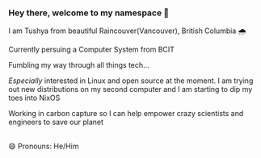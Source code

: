 ### Hey there, welcome to my namespace 👋

I am Tushya from beautiful Raincouver(Vancouver), British Columbia 🌧

Currently persuing a Computer System from BCIT

Fumbling my way through all things tech...

_Especially_ interested in Linux and open source at the moment. I am trying out new distributions on my second computer and I am starting to dip my toes into NixOS

Working in carbon capture so I can help empower crazy scientists and engineers to save our planet
<br>
<br>

😄 Pronouns: He/Him
<!--
**bakedSpaceTime/bakedSpaceTime** is a ✨ _special_ ✨ repository because its `README.md` (this file) appears on your GitHub profile.

Here are some ideas to get you started:

- 🔭 I’m currently working on ...
- 🌱 I’m currently learning ...
- 👯 I’m looking to collaborate on ...
- 🤔 I’m looking for help with ...
- 💬 Ask me about ...
- 📫 How to reach me: ...
- 😄 Pronouns: ...
- ⚡ Fun fact: ...
-->
